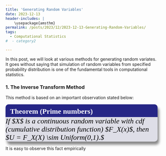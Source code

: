 ```yaml
---
title: 'Generating Random Variables'
date: 2023-12-13
header-includes: |
    \usepackage{amsthm}
permalink: /posts/2023/12/2023-12-13-Generating-Random-Variables/
tags:
  - Computational Statistics
#  - category2

---
```

<style>
	.theorem {
  	display: block;
  	font-style: italic;
 	font-size: 24px;
  	font-family: "Times New Roman";
  	color: black;
  	border-radius: 10px;
  	background-color: rgb(222,222,231);
  	box-shadow: 5px 10px 8px #888888;
	}
	.theorem::before {
  	content: "Theorem. ";
  	font-weight: bold;
  	font-style: normal;
  	display: inline-block;
  	width: -webkit-fill-available;
  	color: white;
  	border-radius: 10px 10px 0 0;
  	padding: 10px 5px 5px 15px;
  	background-color: rgb(38, 38, 134);
	}
	.theorem[text]::before {
  	content: "Theorem (" attr(text) ") ";
	}
	.theorem p {
  	padding: 15px 15px 15px 15px;
	}
</style>

In this post, we will look at various methods for generating random variates. It goes without saying that simulation of random variables from specified probability distribution is one of the fundamental tools in computational statistics.

### 1. The Inverse Transform Method

This method is based on an important observation stated below:
		
<div class="theorem" text='Prime numbers'>
	If $X$ is a continuous random variable with cdf (cumulative distribution function) $F_X(x)$, then $U = F_X(X) \sim Uniform(0,1).$
</div>
		
It is easy to observe this fact empirically 



















